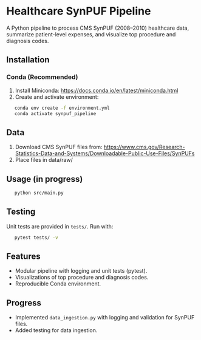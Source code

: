 # Healthcare SynPUF Pipeline
A Python pipeline to process CMS SynPUF (2008–2010) healthcare data, summarize patient-level expenses, and visualize top procedure and diagnosis codes.

## Installation

### Conda (Recommended)
1. Install Miniconda: https://docs.conda.io/en/latest/miniconda.html
2. Create and activate environment:
```bash
   conda env create -f environment.yml
   conda activate synpuf_pipeline
   ```

## Data
1. Download CMS SynPUF files from: https://www.cms.gov/Research-Statistics-Data-and-Systems/Downloadable-Public-Use-Files/SynPUFs
2. Place files in data/raw/

## Usage (in progress)
```bash
   python src/main.py
   ```

## Testing
Unit tests are provided in `tests/`. Run with:
```bash
   pytest tests/ -v
```

## Features
- Modular pipeline with logging and unit tests (pytest).
- Visualizations of top procedure and diagnosis codes.
- Reproducible Conda environment.

## Progress
- Implemented `data_ingestion.py` with logging and validation for SynPUF files.
- Added testing for data ingestion.